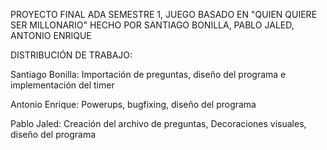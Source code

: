 PROYECTO FINAL ADA SEMESTRE 1, JUEGO BASADO EN "QUIEN QUIERE SER MILLONARIO" HECHO POR SANTIAGO BONILLA, PABLO JALED, ANTONIO ENRIQUE

DISTRIBUCIÓN DE TRABAJO:

Santiago Bonilla:
  Importación de preguntas, diseño del programa e implementación del timer

Antonio Enrique:
  Powerups, bugfixing, diseño del programa

Pablo Jaled:
  Creación del archivo de preguntas, Decoraciones visuales, diseño del programa

